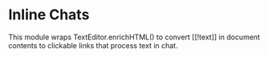 # Inline Chats
This module wraps TextEditor.enrichHTML() to convert [[!text]] in document contents to clickable links that process text in chat.
